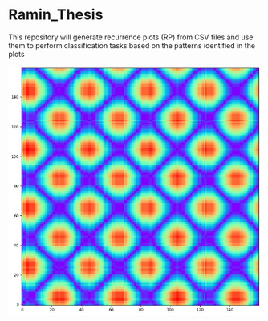 # Ramin_Thesis

This repository will generate recurrence plots (RP) from CSV files
and use them to perform classification tasks based on the patterns identified in the plots

![My Image](https://github.com/Ramineon/Ramin_Thesis/blob/main/msg-10010613648-51.jpg)
